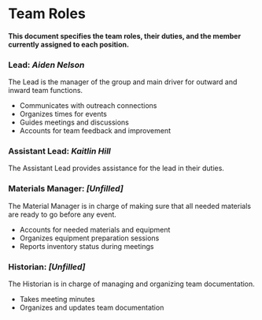 # Team Roles
#### This document specifies the team roles, their duties, and the member currently assigned to each position.


### Lead: *Aiden Nelson*
The Lead is the manager of the group and main driver for outward and inward team functions.
* Communicates with outreach connections
* Organizes times for events
* Guides meetings and discussions
* Accounts for team feedback and improvement
<md>

### Assistant Lead: *Kaitlin Hill*
The Assistant Lead provides assistance for the lead in their duties.
<md>

### Materials Manager: *[Unfilled]*
The Material Manager is in charge of making sure that all needed materials are ready to go before any event.
* Accounts for needed materials and equipment
* Organizes equipment preparation sessions
* Reports inventory status during meetings
<md>

### Historian: *[Unfilled]*
The Historian is in charge of managing and organizing team documentation.
* Takes meeting minutes
* Organizes and updates team documentation
<md>
